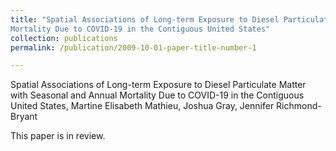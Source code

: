 ```yaml
---
title: "Spatial Associations of Long-term Exposure to Diesel Particulate Matter with Seasonal and Annual
Mortality Due to COVID-19 in the Contiguous United States"
collection: publications
permalink: /publication/2009-10-01-paper-title-number-1

---
```

Spatial Associations of Long-term Exposure to Diesel Particulate Matter with Seasonal and Annual
Mortality Due to COVID-19 in the Contiguous United States, Martine Elisabeth Mathieu, Joshua Gray,
Jennifer Richmond-Bryant

This paper is in review.
